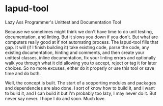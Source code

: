# lapud-tool
Lazy Ass Programmer's Unittest and Documentation Tool

Because we sometimes might think we don't have time to do unit testing, documentation, and linting.  But it slows you down if you don't.  But what are computers really good at if not automating process.  The lapud-tool fills that gap.  It will (if I finish building it) take existing code, parse the code, any existing documentation, hinting and comments, and then create your unittest classes, inline documentation, fix your linting errors and optionally walk you through what it did allowing you to accept, reject or tag it for later choices.  So no more excuses, either do it properly or use this tool or save time and do both.

Well, the concept is built.  The start of a sopporting modules and packages and dependencies are also done.  I sort of know how to build it, and I want to build it, and I can build it but I'm probably too lazy, I may never do it.  But never say never.  I hope I do and soon.  Much love.
